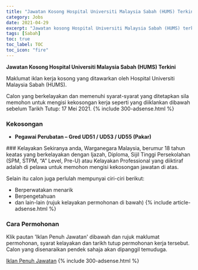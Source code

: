 ```yaml
---
title: "Jawatan Kosong Hospital Universiti Malaysia Sabah (HUMS) Terkini" 
category: Jobs 
date: 2021-04-29 
excerpt: "Jawatan kosong Hospital Universiti Malaysia Sabah (HUMS) terkini untuk kekosongan Pegawai Perubatan – Gred UD51 / UD53 / UD55 (Pakar)" 
tags: [Sabah] 
toc: true 
toc_label: TOC 
toc_icon: "fire" 
--- 
```


**Jawatan Kosong Hospital Universiti Malaysia Sabah (HUMS) Terkini**

Maklumat iklan kerja kosong yang ditawarkan oleh Hospital Universiti Malaysia Sabah (HUMS). 

Calon yang berkelayakan dan memenuhi syarat-syarat yang ditetapkan sila memohon untuk mengisi kekosongan kerja seperti yang diiklankan dibawah sebelum Tarikh Tutup: 17 Mei 2021. 
{% include 300-adsense.html %} 
### Kekosongan 
<ul>
<li><strong>Pegawai Perubatan &#8211; Gred UD51 / UD53 / UD55 (Pakar)&#160;</strong></li>
</ul> 
### Kelayakan 
Sekiranya anda, Warganegara Malaysia, berumur 18 tahun keatas yang berkelayakan dengan Ijazah, Diploma, Sijil Tinggi Persekolahan (SPM, STPM, “A” Level, Pre-U) atau Kelayakan Professional yang diiktiraf adalah di pelawa untuk memohon mengisi kekosongan jawatan di atas.

Selain itu calon juga perlulah mempunyai ciri-ciri berikut:
- Berperwatakan menarik
- Berpengetahuan
- dan lain-lain (rujuk kelayakan permohonan di bawah) 
{% include article-adsense.html %} 
### Cara Permohonan 
Klik pautan 'Iklan Penuh Jawatan' dibawah dan rujuk maklumat permohonan, syarat kelayakan dan tarikh tutup permohonan kerja tersebut.
Calon yang disenaraikan pendek sahaja akan dipanggil temuduga.

<a href="http://infokerjaya.org/hospital-universiti-malaysia-sabah/" class="btn btn--info" target="_blank" rel="nofollow noopenner">Iklan Penuh Jawatan</a> 
{% include 300-adsense.html %} 